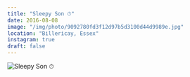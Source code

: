 ```yaml
---
title: "Sleepy Son ⏱"
date: 2016-08-08
image: "/img/photo/9092780fd3f12d97b5d3100d44d9989e.jpg"
location: "Billericay, Essex"
instagram: true
draft: false
---
```


![Sleepy Son ⏱](/img/photo/9092780fd3f12d97b5d3100d44d9989e.jpg)
